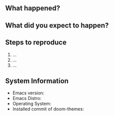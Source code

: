 <!-- Please search the issue tracker before creating one -->

## What happened?

## What did you expect to happen?

## Steps to reproduce
1. ...
2. ...
3. ...

## System Information
+ Emacs version: <!-- e.g. 26.3, 27.1, or 28.0.50 -->
+ Emacs Distro: <!-- e.g. Doom Emacs, Spacemacs, None, etc -->
+ Operating System: <!-- e.g. Arch, NixOS, Windows, MacOS, etc -->
+ Installed commit of doom-themes: <!-- e.g. a1b2c3d -->

